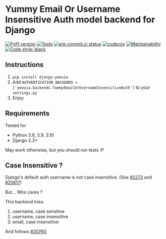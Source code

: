 # Yummy Email Or Username Insensitive Auth model backend for Django

[![PyPI version](https://badge.fury.io/py/django-yeouia.svg)](https://pypi.org/project/django-yeouia)
[![Tests](https://github.com/nim65s/django-YummyEmailOrUsernameInsensitiveAuth/actions/workflows/test.yml/badge.svg)](https://github.com/nim65s/django-YummyEmailOrUsernameInsensitiveAuth/actions/workflows/test.yml)
[![pre-commit.ci status](https://results.pre-commit.ci/badge/github/nim65s/django-YummyEmailOrUsernameInsensitiveAuth/master.svg)](https://results.pre-commit.ci/latest/github/nim65s/django-YummyEmailOrUsernameInsensitiveAuth/master)
[![codecov](https://codecov.io/gh/nim65s/django-YummyEmailOrUsernameInsensitiveAuth/branch/master/graph/badge.svg?token=APCEYTJRV3)](https://codecov.io/gh/nim65s/django-YummyEmailOrUsernameInsensitiveAuth)
[![Maintainability](https://api.codeclimate.com/v1/badges/6737a84239590ddc0d1e/maintainability)](https://codeclimate.com/github/nim65s/django-YummyEmailOrUsernameInsensitiveAuth/maintainability)
[![Code style: black](https://img.shields.io/badge/code%20style-black-000000.svg)](https://github.com/psf/black)

## Instructions

1. `pip install django-yeouia`
2. Add `AUTHENTICATION_BACKENDS = ['yeouia.backends.YummyEmailOrUsernameInsensitiveAuth']` to your `settings.py`
3. Enjoy

## Requirements

Tested for

* Python 3.8, 3.9, 3.10
* Django 2.2+

May work otherwise, but you should run tests :P

## Case Insensitive ?

Django's default auth username is *not* case insensitive.
(See [#2273](https://code.djangoproject.com/ticket/2273) and [#25617](https://code.djangoproject.com/ticket/25617))

But… Who cares ?

This backend tries:

1. username, case sensitive
2. username, case insensitive
3. email, case insensitive

And follows [#20760](https://code.djangoproject.com/ticket/20760).
